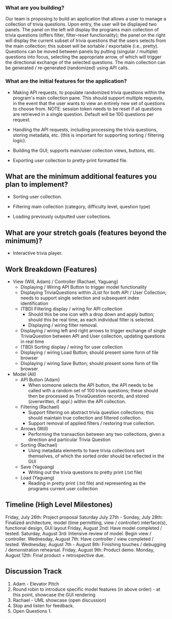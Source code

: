 ### What are you building?

Our team is proposing to build an application that allows a user to manage a collection of trivia questions. Upon entry, the user will be displayed two panels. The panel on the left will display the programs main collection of trivia questions (offers filter, filter-reset functionality); the panel on the right will display the current subset of trivia questions that the users selects from the main collection; this subset will be sortable / exportable (i.e., pretty). Questions can be moved between panels by putting (singular / multiple) questions into focus, selecting the appropriate arrow, of which will trigger the directional exchange of the selected questions. The main collection can be generated / re-generated (randomized) using API calls.

### What are the initial features for the application?

- Making API requests, to populate randomized trivia questions within the program's main collection pane. This should support multiple requests, in the event that the user wants to view an entirely new set of questions to choose from. NOTE: session token needs to be reset if all questions are retrieved in a single question. Default will be 100 questions per request.

- Handling the API requests, including processing the trivia questions, storing metadata, etc. (this is important for supporting sorting / filtering logic).

- Building the GUI; supports main/user collection views, buttons, etc.

- Exporting user collection to pretty-print formatted file.

## What are the minimum additional features you plan to implement?

- Sorting user collection.

- Filtering main collection (category, difficulty level, question type)

- Loading previously outputted user collections.

## What are your stretch goals (features beyond the minimum)?

- Interactive trivia player.

## Work Breakdown (Features)

- View (Will, Adam) / Controller (Rachael, Yaguang)
  - Displaying / Wiring API Button to trigger model functionality
  - Displaying TriviaQuestions within JList for both API / User Collection; needs to support single selection and subsequent index identification
  - (TBD) Filtering display / wiring for API collection
    - Should this be one icon with a drop down and apply button; should this be real time, as each individual filter is selected.
    - Displaying / wiring filter removal.
  - Displaying / wiring left and right arrows to trigger exchange of single TriviaQuestion between API and User collection, updating questions in real time
  - (TBD) Sorting display / wiring for user collection
  - Displaying / wiring Load Button; should present some form of file browser
  - Displaying / wiring Save Button; should present some form of file browser
- Model (All)
  - API Button (Adam)
    - When someone selects the API button, the API needs to be called with a random set of 100 trivia questions; these should then be processed as TriviaQuestion records, and stored (overwritten, if appl.) within the API collection.
  - Filtering (Rachael)
    - Support filtering on abstract trivia question collections; this should maintain true collection and filtered collection.
    - Support removal of applied filters / restoring true collection.
  - Arrows (Will)
    - Performing the transaction between any two collections, given a direction and particular Trivia Question
  - Sorting (Rachael)
    - Using metadata elements to have trivia collections sort themselves, of which the sorted order should be reflected in the GUI
  - Save (Yaguang)
    - Writing out the trivia questions to pretty print (.txt file)
  - Load (Yaguang)
    - Reading in pretty print (.txt file) and representing as the programs current user collection

## Timeline (High Level Milestones)

Friday, July 26th: Project proposal
Saturday July 27th - Sunday, July 28th: Finalized architecture, model (time permitting, view / controller) interface(s), functional design, GUI layout
Friday, August 2nd: Have model completed / tested.
Saturday, August 3rd: Intensive review of model. Begin view / controller.
Wednesday, August 7th: Have controller / view completed / tested.
Wednesday, August 7th - August 8th: Finishing touches / debugging / demonstration rehearsal.
Friday, August 9th: Product demo.
Monday, August 12th: Final product + retrospective due.

## Discussion Track

1. Adam - Elevator Pitch
2. Round robin to introduce specific model features (in above order) - at this point, showcase the GUI rendering
3. Rachael - UML showcase (open discussion)
4. Stop and listen for feedback.
5. Open Questions
   1. 